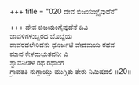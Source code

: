 +++
title = "020 ದೇವ ಬಿಜಯಙ್ಗೈವುದೆನೆ"

+++
ದೇವ ಬಿಜಯಂಗೈವುದೆನೆ ದಿವಿ  
ಜಾವಳಿಗಳುಬ್ಬರದ ಬೊಬ್ಬೆಯ  
ಡಾವರದಲೇರಿದನು ಧೂರ್ಜಟಿ ವೇದಮಯ ರಥವ  
ಮಾವ ಕೇಳದುಭುತವನೀ ವಿ  
ಶ್ವಾವನೀತಳ ರಥ ರಥಾಂಗ  
ಗ್ರಾವತತಿ ನುಗ್ಗಾಯ್ತು ಮುಗ್ಗಿತು ತೇರು ನಿಮಿಷದಲಿ      ॥20॥